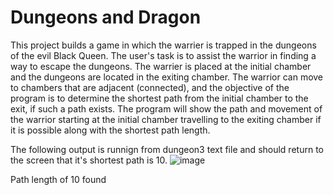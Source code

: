# Dungeons and Dragon
This project builds a game in which the warrier is trapped in the dungeons of the evil Black Queen. The user's task is to assist the warrior in finding a way to escape the dungeons. The warrier is placed at the initial chamber and the dungeons are located in the exiting chamber. The warrior can move to chambers that are adjacent (connected), and the objective of the program is to determine the shortest path from the initial chamber to the exit, if such a path exists. The program will show the path and movement of the warrior starting at the initial chamber travelling to the exiting chamber if it is possible along with the shortest path length. 

The following output is runnign from dungeon3 text file and should return to the screen that it's shortest path is 10. 
![image](https://github.com/simrank13/dungeonsanddragon/assets/132793467/91bbb14e-0166-43ba-9e9b-9a3e7546415b)

Path length of 10 found
